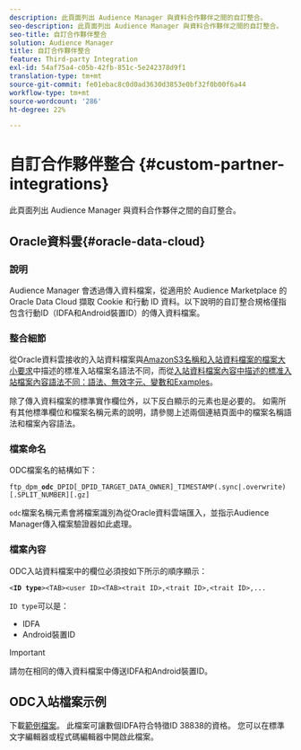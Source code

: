 ```yaml
---
description: 此頁面列出 Audience Manager 與資料合作夥伴之間的自訂整合。
seo-description: 此頁面列出 Audience Manager 與資料合作夥伴之間的自訂整合。
seo-title: 自訂合作夥伴整合
solution: Audience Manager
title: 自訂合作夥伴整合
feature: Third-party Integration
exl-id: 54af75a4-c05b-42fb-851c-5e242378d9f1
translation-type: tm+mt
source-git-commit: fe01ebac8c0d0ad3630d3853e0bf32f0b00f6a44
workflow-type: tm+mt
source-wordcount: '286'
ht-degree: 22%

---
```


# 自訂合作夥伴整合 {#custom-partner-integrations}

此頁面列出 Audience Manager 與資料合作夥伴之間的自訂整合。

## Oracle資料雲{#oracle-data-cloud}

### 說明

Audience Manager 會透過傳入資料檔案，從適用於 Audience Marketplace 的 Oracle Data Cloud 擷取 Cookie 和行動 ID 資料。以下說明的自訂整合規格僅指包含行動ID（IDFA和Android裝置ID）的傳入資料檔案。

### 整合細節

從Oracle資料雲接收的入站資料檔案與[AmazonS3名稱和入站資料檔案的檔案大小要求](/help/using/integration/sending-audience-data/batch-data-transfer-explained/inbound-s3-filenames.md)中描述的標准入站檔案名語法不同，而從[入站資料檔案內容中描述的標准入站檔案內容語法不同：語法、無效字元、變數和Examples](/help/using/integration/sending-audience-data/batch-data-transfer-explained/inbound-file-contents.md)。

除了傳入資料檔案的標準實作欄位外，以下反白顯示的元素也是必要的。 如需所有其他標準欄位和檔案名稱元素的說明，請參閱上述兩個連結頁面中的檔案名稱語法和檔案內容語法。

### 檔案命名

ODC檔案名的結構如下：

`ftp_dpm_`**`odc`**`_DPID[_DPID_TARGET_DATA_OWNER]_TIMESTAMP(.sync|.overwrite)[.SPLIT_NUMBER][.gz]`

`odc`檔案名稱元素會將檔案識別為從Oracle資料雲端匯入，並指示Audience Manager傳入檔案驗證器如此處理。

### 檔案內容

ODC入站資料檔案中的欄位必須按如下所示的順序顯示：

`<`**`ID type`**`><TAB><user ID><TAB><trait ID>,<trait ID>,<trait ID>,...`

`ID type`可以是：

* IDFA
* Android裝置ID

>[!IMPORTANT]
>
>請勿在相同的傳入資料檔案中傳送IDFA和Android裝置ID。

## ODC入站檔案示例

下載[範例檔案](/help/using/integration/assets/ftp_dpm_odc_12345_1556223815.sync)。 此檔案可讓數個IDFA符合特徵ID 38838的資格。 您可以在標準文字編輯器或程式碼編輯器中開啟此檔案。
